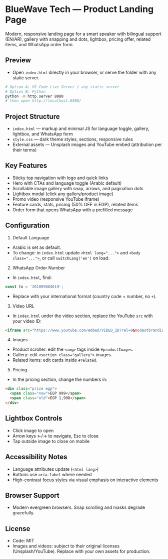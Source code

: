 # BlueWave Tech — Product Landing Page

Modern, responsive landing page for a smart speaker with bilingual support (EN/AR), gallery with snapping and dots, lightbox, pricing offer, related items, and WhatsApp order form.

## Preview
- Open `index.html` directly in your browser, or serve the folder with any static server.

```bash
# Option A: VS Code Live Server / any static server
# Option B: Python
python -m http.server 8080
# then open http://localhost:8080/
```

## Project Structure
- `index.html` — markup and minimal JS for language toggle, gallery, lightbox, and WhatsApp form
- `style.css` — dark theme styles, sections, responsive rules
- External assets — Unsplash images and YouTube embed (attribution per their terms)

## Key Features
- Sticky top navigation with logo and quick links
- Hero with CTAs and language toggle (Arabic default)
- Scrollable image gallery with snap, arrows, and pagination dots
- Lightbox modal (click any gallery/product image)
- Promo video (responsive YouTube iframe)
- Feature cards, stats, pricing (50% OFF in EGP), related items
- Order form that opens WhatsApp with a prefilled message

## Configuration

1) Default Language
- Arabic is set as default.
- To change: in `index.html` update `<html lang="...">` and `<body class="...">`, or call `switchLang('en')` on load.

2) WhatsApp Order Number
- In `index.html`, find:
```js
const to = '201009884619';
```
- Replace with your international format (country code + number, no `+`).

3) Video URL
- In `index.html` under the video section, replace the YouTube `src` with your video ID:
```html
<iframe src="https://www.youtube.com/embed/VIDEO_ID?rel=0&modestbranding=1" ...></iframe>
```

4) Images
- Product scroller: edit the `<img>` tags inside `#productImages`.
- Gallery: edit `<section class="gallery">` images.
- Related items: edit cards inside `#related`.

5) Pricing
- In the pricing section, change the numbers in:
```html
<div class="price egp">
  <span class="now">EGP 999</span>
  <span class="old">EGP 1,998</span>
</div>
```

## Lightbox Controls
- Click image to open
- Arrow keys ←/→ to navigate, Esc to close
- Tap outside image to close on mobile

## Accessibility Notes
- Language attributes update (`<html lang>`)
- Buttons use `aria-label` where needed
- High-contrast focus styles via visual emphasis on interactive elements

## Browser Support
- Modern evergreen browsers. Snap scrolling and masks degrade gracefully.

## License
- Code: MIT
- Images and videos: subject to their original licenses (Unsplash/YouTube). Replace with your own assets for production.


